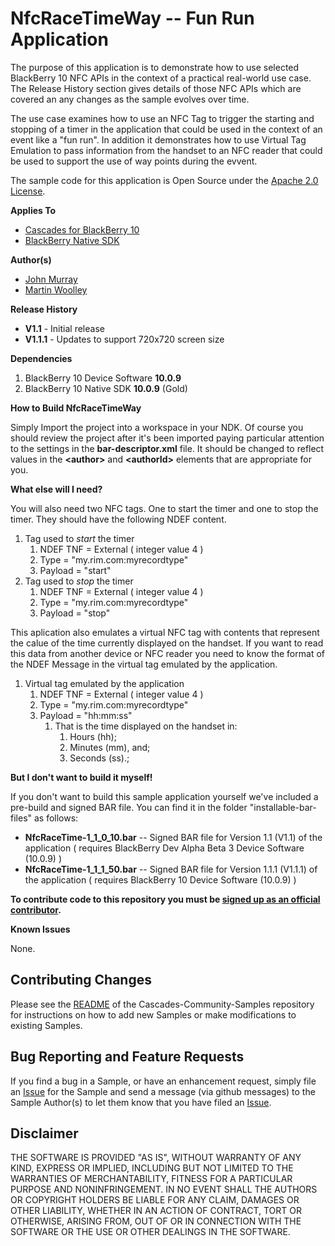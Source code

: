 # NfcRaceTimeWay -- Fun Run Application

The purpose of this application is to demonstrate how to use selected 
BlackBerry 10 NFC APIs in the context of a practical real-world use case. The Release History section gives details of those NFC APIs which are covered an any changes as the sample evolves over time.

The use case examines how to use an NFC Tag to trigger the starting and stopping of a timer in the application that could be used in the context of an event like a "fun run". In addition it demonstrates how to use Virtual Tag Emulation to pass information from the handset to an NFC reader that could be used to support the use of way points during the evvent.

The sample code for this application is Open Source under 
the [Apache 2.0 License](http://www.apache.org/licenses/LICENSE-2.0.html).

**Applies To**

* [Cascades for BlackBerry 10](https://bdsc.webapps.blackberry.com/cascades/)
* [BlackBerry Native SDK](http://developer.blackberry.com/native/)

**Author(s)** 

* [John Murray](https://github.com/jcmurray)
* [Martin Woolley](https://github.com/mdwoolley)


**Release History**

* **V1.1** - Initial release
* **V1.1.1** - Updates to support 720x720 screen size

**Dependencies**

1. BlackBerry 10 Device Software **10.0.9**
1. BlackBerry 10 Native SDK **10.0.9** (Gold)

**How to Build NfcRaceTimeWay**

Simply Import the project into a workspace in your NDK. Of course you should review the project after it's been imported paying particular attention to the settings in the **bar-descriptor.xml** file. It should be changed to reflect values in the **&lt;author&gt;** and **&lt;authorId&gt;** elements that are appropriate for you.

**What else will I need?**

You will also need two NFC tags. One to start the timer and one to stop the timer. They should have the following NDEF content.

1. Tag used to *start* the timer
	1. NDEF TNF = External ( integer value 4 )
	1. Type = "my.rim.com:myrecordtype"
	1. Payload = "start"
1. Tag used to *stop* the timer
	1. NDEF TNF = External ( integer value 4 )
	1. Type = "my.rim.com:myrecordtype"
	1. Payload = "stop"
 
This aplication also emulates a virtual NFC tag with contents that represent the calue of the time currently displayed on the handset. If you want to read this data from another device or NFC reader you need to know the format of the NDEF Message in the virtual tag emulated by the application.

1. Virtual tag emulated by the application
	1. NDEF TNF = External ( integer value 4 )
	1. Type = "my.rim.com:myrecordtype"
	1. Payload = "hh:mm:ss"
		1. That is the time displayed on the handset in:
			1. Hours (hh);
			1. Minutes (mm), and;
			1. Seconds (ss).; 

**But I don't want to build it myself!**

If you don't want to build this sample application yourself we've included a 
pre-build and signed BAR file. You can find it in the 
folder "installable-bar-files" as follows:

* **NfcRaceTime-1\_1\_0\_10.bar** -- Signed BAR file for Version 1.1 (V1.1) of the application ( requires BlackBerry Dev Alpha Beta 3 Device Software (10.0.9) )
* **NfcRaceTime-1\_1\_1\_50.bar** -- Signed BAR file for Version 1.1.1 (V1.1.1) of the application ( requires BlackBerry 10 Device Software (10.0.9) )

**To contribute code to this repository you must be [signed up as an 
official contributor](http://blackberry.github.com/howToContribute.html).**

**Known Issues**

None.

## Contributing Changes

Please see the [README](https://github.com/blackberry/Cascades-Community-Samples/blob/master/README.md) 
of the Cascades-Community-Samples repository for instructions on how to add new Samples or 
make modifications to existing Samples.


## Bug Reporting and Feature Requests

If you find a bug in a Sample, or have an enhancement request, simply file 
an [Issue](https://github.com/blackberry/Cascades-Community-Samples/issues) for 
the Sample and send a message (via github messages) to the Sample Author(s) to let 
them know that you have filed an [Issue](https://github.com/blackberry/Cascades-Community-Samples/issues).


## Disclaimer

THE SOFTWARE IS PROVIDED "AS IS", WITHOUT WARRANTY OF ANY KIND, EXPRESS OR IMPLIED, INCLUDING 
BUT NOT LIMITED TO THE WARRANTIES OF MERCHANTABILITY, FITNESS FOR A PARTICULAR PURPOSE 
AND NONINFRINGEMENT. IN NO EVENT SHALL THE AUTHORS OR COPYRIGHT HOLDERS BE LIABLE FOR 
ANY CLAIM, DAMAGES OR OTHER LIABILITY, WHETHER IN AN ACTION OF CONTRACT, TORT OR 
OTHERWISE, ARISING FROM, OUT OF OR IN CONNECTION WITH THE SOFTWARE OR THE USE OR 
OTHER DEALINGS IN THE SOFTWARE.